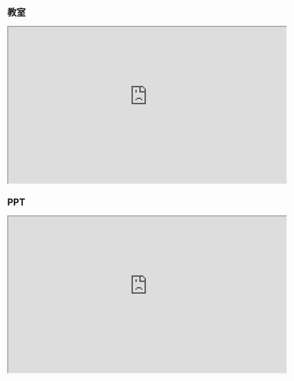﻿## 教室
<iframe src="http://cloud.liveqing.com:10080/LivePlayer.html?videoUrl=http://49.208.32.18/iclasslivehls/0/11257/index.m3u8&poster=https%3A%2F%2Fz3.ax1x.com%2F2021%2F03%2F20%2F64mQOS.jpg&autoplay=no" width="640" height="360" allowfullscreen></iframe>

## PPT
<iframe src="http://cloud.liveqing.com:10080/LivePlayer.html?videoUrl=http://49.208.32.18/iclasslivehls/2/11257/index.m3u8&poster=https%3A%2F%2Fz3.ax1x.com%2F2021%2F03%2F20%2F64mQOS.jpg&autoplay=no" width="640" height="360" allowfullscreen></iframe>
